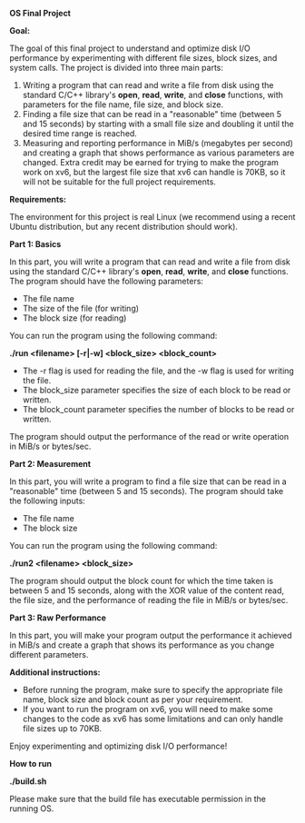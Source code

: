 **OS Final Project**

**Goal:**

The goal of this final project to understand and optimize disk I/O performance by experimenting with different file sizes, block sizes, and system calls. The project is divided into three main parts:

1. Writing a program that can read and write a file from disk using the standard C/C++ library's **open**, **read**, **write**, and **close** functions, with parameters for the file name, file size, and block size.
2. Finding a file size that can be read in a "reasonable" time (between 5 and 15 seconds) by starting with a small file size and doubling it until the desired time range is reached.
3. Measuring and reporting performance in MiB/s (megabytes per second) and creating a graph that shows performance as various parameters are changed. Extra credit may be earned for trying to make the program work on xv6, but the largest file size that xv6 can handle is 70KB, so it will not be suitable for the full project requirements.

**Requirements:**

The environment for this project is real Linux (we recommend using a recent Ubuntu distribution, but any recent distribution should work).

**Part 1: Basics**

In this part, you will write a program that can read and write a file from disk using the standard C/C++ library's **open**, **read**, **write**, and **close** functions. The program should have the following parameters:

- The file name
- The size of the file (for writing)
- The block size (for reading)

You can run the program using the following command:

**./run \<filename\> [-r|-w] \<block\_size\> \<block\_count\>**

- The -r flag is used for reading the file, and the -w flag is used for writing the file.
- The block\_size parameter specifies the size of each block to be read or written.
- The block\_count parameter specifies the number of blocks to be read or written.

The program should output the performance of the read or write operation in MiB/s or bytes/sec.

**Part 2: Measurement**

In this part, you will write a program to find a file size that can be read in a "reasonable" time (between 5 and 15 seconds). The program should take the following inputs:

- The file name
- The block size

You can run the program using the following command:

**./run2 \<filename\> \<block\_size\>**

The program should output the block count for which the time taken is between 5 and 15 seconds, along with the XOR value of the content read, the file size, and the performance of reading the file in MiB/s or bytes/sec.

**Part 3: Raw Performance**

In this part, you will make your program output the performance it achieved in MiB/s and create a graph that shows its performance as you change different parameters.

**Additional instructions:**

- Before running the program, make sure to specify the appropriate file name, block size and block count as per your requirement.
- If you want to run the program on xv6, you will need to make some changes to the code as xv6 has some limitations and can only handle file sizes up to 70KB.

Enjoy experimenting and optimizing disk I/O performance!

**How to run**

**./build.sh**

Please make sure that the build file has executable permission in the running OS.
